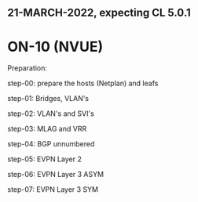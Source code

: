 
## 21-MARCH-2022, expecting CL 5.0.1

# ON-10 (NVUE)

Preparation:

step-00: prepare the hosts (Netplan) and leafs

step-01: Bridges, VLAN's

step-02: VLAN's and SVI's

step-03: MLAG and VRR

step-04: BGP unnumbered

step-05: EVPN Layer 2 

step-06: EVPN Layer 3 ASYM

step-07: EVPN Layer 3 SYM
